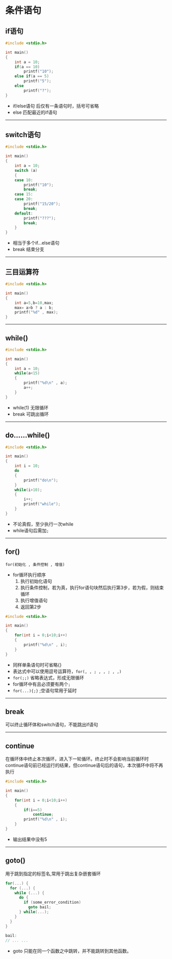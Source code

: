 # 条件语句

## if语句

```c
#include <stdio.h>

int main()
{
    int a = 10;
    if(a == 10)
        printf("10");
    else if(a == 5)
        printf("5");
    else
        printf("?");
}
```

* if/else语句 后仅有一条语句时，括号可省略
* else 匹配最近的if语句

---

## switch语句

```c
#include <stdio.h>

int main()
{
    int a = 10;
    switch (a)
    {
    case 10:
        printf("10");
        break;
    case 15:
    case 20:
        printf("15/20");
        break;
    default:
        printf("???");
        break;
    }
}
```

* 相当于多个if...else语句
* break 结束分支

---

## 三目运算符

```c
#include <stdio.h>

int main()
{
    int a=5,b=10,max;
    max= a>b ? a : b;
    printf("%d" , max); 
}
```

---

## while()

```c
#include <stdio.h>

int main()
{
    int a = 10;
    while(a<15)
    {
        printf("%d\n" , a);
        a++;
    }
}
```

* while(1) 无限循环
* break 可跳出循环

---

## do……while()

```c
#include <stdio.h>

int main()
{
    int i = 10;
    do
    {
        printf("do\n");
    }
    while(i>10);
    {   
        i++;
        printf("while");
    }
}
```

* 不论真假，至少执行一次while
* while语句后需加`;`

---

## for()

`for(初始化 , 条件控制 , 增值)`

* for循环执行顺序
    1. 执行初始化语句
    2. 执行条件控制，若为真，执行for语句块然后执行第3步，若为假，则结束循环
    3. 执行增值语句
    4. 返回第2步

```c
#include <stdio.h>

int main()
{
    for(int i = 0;i<10;i++)
    {
        printf("%d\n" , i);
    }
}
```

* 同样单条语句时可省略{}
* 表达式中可以使用逗号运算符，`for(, , ; , , ; , ,)`
* `for(;;)` 省略表达式，形成无限循环
* for循环中有且必须要有两个`;`
* `for(...){;}` ;空语句常用于延时

---

## break

可以终止循环体和switch语句，不能跳出if语句 

---

## continue

在循环体中终止本次循环，进入下一轮循环。终止时不会影响当前循环时continue语句前已经运行的结果，但continue语句后的语句，本次循环中将不再执行

```c
#include <stdio.h>

int main()
{
    for(int i = 0;i<10;i++)
    {
        if(i==5)
            continue;
        printf("%d\n" , i);
    }
}
```

* 输出结果中没有5

---

## goto()

用于跳到指定的标签名,常用于跳出复杂嵌套循环

```c
for(...) {
  for (...) {
    while (...) {
      do {
        if (some_error_condition)
          goto bail;    
      } while(...);
    }
  }
}
    
bail:
// ... ...
```

* goto 只能在同一个函数之中跳转，并不能跳转到其他函数。
